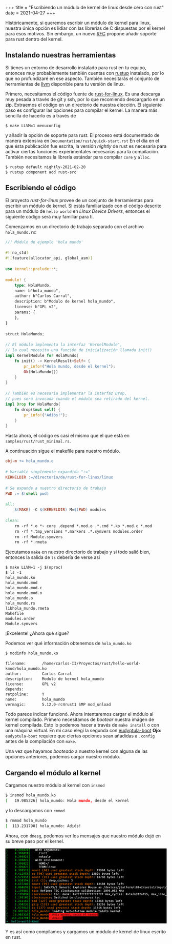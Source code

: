 +++
title =  "Escribiendo un módulo de kernel de linux desde cero con rust"
date = 2021-04-27
+++

Históricamente, si queremos escribir un módulo de kernel para linux, nuestra
única opción es lidiar con las librerías de C dispuestas por el kernel para esos
motivos. Sin embargo, un nuevo [RFC](https://lkml.org/lkml/2021/4/14/1023)
propone añadir soporte para rust dentro del kernel. 


## Instalando nuestras herramientas
Si tienes un entorno de desarrollo instalado para rust en tu equipo, entonces
muy probablemente también cuentas con [rustup](https://rustup.rs/) instalado, por lo que
no profundizaré en ese aspecto.
También necesitarás el conjunto de herramientas de [llvm](https://llvm.org/)
disponible para tu versión de linux.  

Primero, necesitamos el código fuente de 
[rust-for-linux](https://github.com/Rust-for-Linux/linux). 
Es una descarga muy pesada a través de git y ssh, por lo que recomiendo
descargarlo en un zip.
Extraemos el código en un directorio de nuestra elección. El siguiente paso es
configurar las opciones para compilar el kernel. La manera más sencilla de
hacerlo es a través de 

```
$ make LLVM=1 menuconfig
```

y añadir la opción de soporte para
rust. El proceso está documentado de manera extensiva en
`Documentation/rust/quick-start.rst`
En el día en el que ésta publicación fue escrita, la versión _nightly_ de rust
es necesaria para activar ciertas funciones experimentales necesarias para la
compilación.
También necesitamos la librería estándar para compilar `core` y `alloc`.

```
$ rustup default nightly-2021-02-20
$ rustup component add rust-src
```


## Escribiendo el código

El proyecto _rust-for-linux_ provee de un conjunto de herramientas para escribir
un módulo de kernel. Si estás familiarizado con el código descrito para un
módulo de `hello world` en  _Linux Device Drivers_, entonces el siguiente código
será muy familiar para ti.

Comenzamos en un directorio de trabajo separado con el archivo 
`hola_mundo.rs`:

```rust
//! Módulo de ejemplo 'hola mundo'

#![no_std]
#![feature(allocator_api, global_asm)]

use kernel::prelude::*;

module! {
    type: HolaMundo,
    name: b"hola_mundo",
    author: b"Carlos Carral",
    description: b"Modulo de kernel hola_mundo",
    license: b"GPL v2",
    params: {
    },
}

struct HolaMundo;

// El módulo implementa la interfaz 'KernelModule', 
// la cual necesita una función de inicialización llamada init()
impl KernelModule for HolaMundo{
    fn init() -> KernelResult<Self> {
        pr_info!("Hola mundo, desde el kernel");
        Ok(HolaMundo{})
    }
}

// También es necesaria implementar la interfaz Drop, 
// pues será invocada cuando el módulo sea retirado del kernel.
impl Drop for HolaMundo{
    fn drop(&mut self) {
        pr_info!("Adiós!");
    }
}
```

Hasta ahora, el código es casi el mismo que el que está en
`samples/rust/rust_minimal.rs`. 

A continuación sigue el makefile para nuestro módulo.

```Makefile
obj-m += hola_mundo.o

# Variable simplemente expandida ":="
KERNELDIR :=/directorio/de/rust-for-linux/linux

# Se expande a nuestro directorio de trabajo
PWD := $(shell pwd)

all: 
	$(MAKE) -C $(KERNELDIR) M=$(PWD) modules

clean:  
	rm -rf *.o *~ core .depend *.mod.o .*.cmd *.ko *.mod.c *.mod
	rm -rf *.tmp_versions *.markers .*.symvers modules.order
	rm -rf Module.symvers
	rm -rf *.rmeta 

```
Ejecutamos `make` en nuestro directorio de trabajo y si todo salió bien,
entonces la salida de `ls` debería de verse así

```
$ make LLVM=1 -j $(nproc)
$ ls -1
hola_mundo.ko
hola_mundo.mod
hola_mundo.mod.c
hola_mundo.mod.o
hola_mundo.o
hola_mundo.rs
libhola_mundo.rmeta
Makefile
modules.order
Module.symvers
```


¡Excelente! ¿Ahora qué sigue?

Podemos ver qué información obtenemos de `hola_mundo.ko`

```
$ modinfo hola_mundo.ko

filename:       /home/carlos-II/Proyectos/rust/hello-world-kmod/hola_mundo.ko
author:         Carlos Carral
description:    Modulo de kernel hola_mundo
license:        GPL v2
depends:        
retpoline:      Y
name:           hola_mundo 
vermagic:       5.12.0-rc4rust1 SMP mod_unload 
```
Todo parece indicar funcionó. Ahora intentaremos cargar el módulo al kernel
compilado. Primero necesitamos de _bootear_ nuestra imágen de kernel compilada.
Esto lo podemos hacer a través de `make install` o con una máquina virtual.
En mi caso elegí la segunda con
[eudyptula-boot](https://github.com/vincentbernat/eudyptula-boot) __Ojo:__
`eudyptula-boot` requiere que ciertas opciones sean añadidas a `.config` antes
de la compilación con `make`. 

Una vez que hayamos _booteado_ a nuestro kernel con alguna de las opciones
anteriores, podemos cargar nuestro módulo.

## Cargando el módulo al kernel

Cargamos nuestro módulo al kernel con `insmod`

```bash
$ insmod hola_mundo.ko
[   19.985326] hola_mundo: Hola mundo, desde el kernel
```

y lo descargamos con `rmmod`

```bash
$ rmmod hola_mundo 
[  113.231790] hola_mundo: Adiós!
```

Ahora, con `dmesg`, podemos ver los mensajes que nuestro módulo dejó en su
breve paso por el kernel.

![dmesg](dmesg_cap_es.png)

Y es así como compilamos y cargamos un módulo de kernel de linux escrito en
rust.
